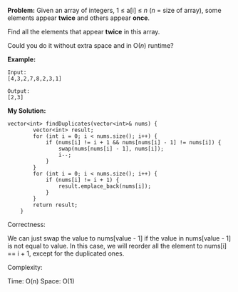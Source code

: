 **Problem:**
Given an array of integers, 1 ≤ a[i] ≤ *n* (*n* = size of array), some elements appear **twice** and others appear **once**.

Find all the elements that appear **twice** in this array.

Could you do it without extra space and in O(*n*) runtime?



**Example:**

```
Input:
[4,3,2,7,8,2,3,1]

Output:
[2,3]
```
**My Solution:**
```
vector<int> findDuplicates(vector<int>& nums) {
        vector<int> result;
        for (int i = 0; i < nums.size(); i++) {
            if (nums[i] != i + 1 && nums[nums[i] - 1] != nums[i]) {
                swap(nums[nums[i] - 1], nums[i]);
                i--;
            }
        }
        for (int i = 0; i < nums.size(); i++) {
            if (nums[i] != i + 1) {
                result.emplace_back(nums[i]);
            }
        }
        return result;
    }
```
Correctness:

We can just swap the value to nums[value - 1] if the value in nums[value - 1] is not equal to value. In this case, we will reorder all the element to nums[i] == i + 1, except for the duplicated ones.

Complexity:

Time: O(n)
Space: O(1)